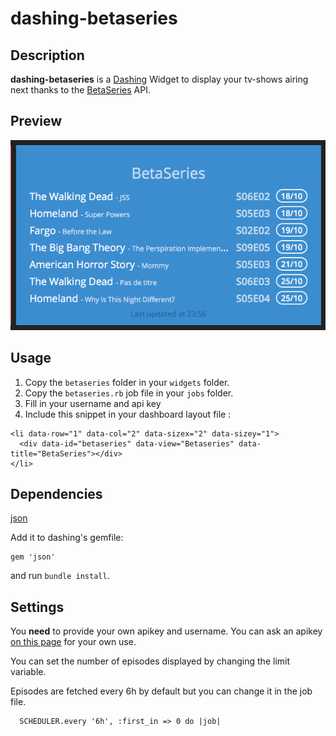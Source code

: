 # dashing-betaseries

## Description

**dashing-betaseries** is a [Dashing](http://shopify.github.com/dashing) Widget to display your tv-shows airing next thanks to the [BetaSeries](https://www.betaseries.com/) API.

## Preview

![](preview.png)

## Usage

1. Copy the `betaseries` folder in your `widgets` folder.
2. Copy the `betaseries.rb` job file in your `jobs` folder.
3. Fill in your username and api key
4. Include this snippet in your dashboard layout file :

```
<li data-row="1" data-col="2" data-sizex="2" data-sizey="1">
  <div data-id="betaseries" data-view="Betaseries" data-title="BetaSeries"></div>
</li>
```

## Dependencies

[json](http://rubygems.org/gems/json)

Add it to dashing's gemfile:

```
gem 'json'
```

and run `bundle install`.



## Settings

You **need** to provide your own apikey and username. You can ask an apikey [on this page](http://www.betaseries.com/api/) for your own use.

You can set the number of episodes displayed by changing the limit variable.

Episodes are fetched every 6h by default but you can change it in the job file.

```
  SCHEDULER.every '6h', :first_in => 0 do |job|
```
